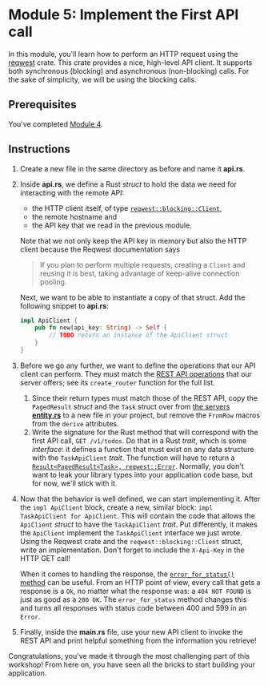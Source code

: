 # Module 5: Implement the First API call

In this module, you'll learn how to perform an HTTP request using the [reqwest](https://docs.rs/reqwest/latest/reqwest/) crate.
This crate provides a nice, high-level API client.
It supports both synchronous (blocking) and asynchronous (non-blocking) calls.
For the sake of simplicity, we will be using the blocking calls.

## Prerequisites

You've completed [Module 4](./on-my-own-4.md).

## Instructions

1. Create a new file in the same directory as before and name it **api.rs**.
2. Inside **api.rs**, we define a Rust _struct_ to hold the data we need for interacting with the remote API:
   * the HTTP client itself, of type [`reqwest::blocking::Client`](https://docs.rs/reqwest/latest/reqwest/struct.Client.html), 
   * the remote hostname and
   * the API key that we read in the previous module.

   Note that we not only keep the API key in memory but also the HTTP client because the Reqwest documentation says
   >  If you plan to perform multiple requests, creating a `Client` and reusing it is best, taking advantage of keep-alive connection pooling.
   
   Next, we want to be able to instantiate a copy of that struct.
   Add the following snippet to **api.rs**:
   ```rust
   impl ApiClient {
       pub fn new(api_key: String) -> Self {
           // TODO return an instance of the ApiClient struct
       }
   }
   ```
3. Before we go any further, we want to define the operations that our API client can perform.
   They must match the [REST API operations](../rest-api/src/web.rs) that our server offers; see its `create_router` function for the full list.

   1. Since their return types must match those of the REST API, copy the `PagedResult` _struct_ and the `Task` struct over from [the servers **entity.rs**](https://github.com/infosupport/rust-workshop/blob/main/rest-api/src/entity.rs) to a new file in your project, but remove the `FromRow` macros from the `derive` attributes.
   2. Write the signature for the Rust method that will correspond with the first API call, `GET /v1/todos`.
   Do that in a Rust _trait_, which is some _interface_: it defines a function that must exist on any data structure with the `TaskApiClient` _trait_.
   The function will have to return a [`Result<PagedResult<Task>, reqwest::Error`](https://doc.rust-lang.org/std/result/index.html).
   Normally, you don't want to leak your library types into your application code base, but for now, we'll stick with it.
4. Now that the behavior is well defined, we can start implementing it.
   After the `impl ApiClient` block, create a new, similar block: `impl TaskApiClient for ApiClient`.
   This will contain the code that allows the `ApiClient` _struct_ to have the `TaskApiClient` _trait_.
   Put differently, it makes the `ApiClient` implement the `TaskApiClient` interface we just wrote.
   Using the Reqwest crate and the `reqwest::blocking::Client` struct, write an implementation.
   Don't forget to include the `X-Api-Key` in the HTTP GET call!

   When it comes to handling the response, the [`error_for_status()` method](https://docs.rs/reqwest/latest/reqwest/blocking/struct.Response.html#method.error_for_status) can be useful.
   From an HTTP point of view, every call that gets a response is a `Ok`, no matter what the response was: a `404 NOT FOUND` is just as good as a `200 OK`.
   The `error_for_status` method changes this and turns all responses with status code between 400 and 599 in an `Error`.
5. Finally, inside the **main.rs** file, use your new API client to invoke the REST API and print helpful something from the information you retrieve!


Congratulations, you've made it through the most challenging part of this workshop!
From here on, you have seen all the bricks to start building your application.
